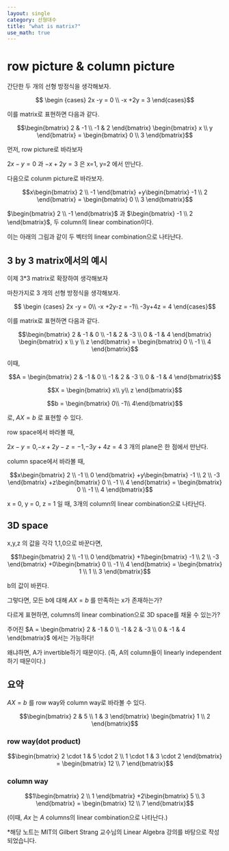 ```yaml
---
layout: single
category: 선형대수
title: "what is matrix?"
use_math: true
---
```

# row picture & column picture

간단한 두 개의 선형 방정식을 생각해보자.

$$ \begin {cases}
2x -y = 0 \\
-x +2y = 3
\end{cases}$$

이를 matrix로 표현하면 다음과 같다.

$$\begin{bmatrix}
2 & -1 \\
-1 & 2
\end{bmatrix} \begin{bmatrix}
x \\
y
\end{bmatrix} = \begin{bmatrix}
0 \\
3
\end{bmatrix}$$

먼저, row picture로 바라보자 

$2x-y=0$ 과 $-x+2y=3$ 은 x=1, y=2 에서 만난다. 



다음으로 colunm picture로 바라보자.

$$x\begin{bmatrix}
2  \\
-1 
\end{bmatrix} +y\begin{bmatrix}
-1 \\
2
\end{bmatrix} = \begin{bmatrix}
0 \\
3
\end{bmatrix}$$

$\begin{bmatrix}
2  \\
-1 
\end{bmatrix}$ 과 $\begin{bmatrix} -1 \\ 2 \end{bmatrix}$, 두 column의 linear combination이다.

이는 아래의 그림과 같이 두 벡터의 linear combination으로 나타난다.

## 3 by 3 matrix에서의 예시

이제 3*3 matrix로 확장하여 생각해보자 

마찬가지로 3 개의 선형 방정식을 생각해보자.

$$ \begin {cases}
2x -y = 0\\
-x +2y-z = -1\\
-3y+4z = 4
\end{cases}$$

이를 matrix로 표현하면 다음과 같다.

$$\begin{bmatrix}
2 & -1 & 0 \\
-1 & 2 & -3 \\
0 & -1 & 4
\end{bmatrix} \begin{bmatrix}
x \\
y \\
z
\end{bmatrix} = \begin{bmatrix}
0 \\
-1 \\
4
\end{bmatrix}$$

이때, 

$$A = \begin{bmatrix}
2 & -1 & 0 \\
-1 & 2 & -3 \\
0 & -1 & 4
\end{bmatrix}$$

$$X = \begin{bmatrix}
x\\
y\\
z
\end{bmatrix}$$

$$b = \begin{bmatrix}
0\\
-1\\
4\end{bmatrix}$$ 

로, $AX = b$ 로 표현할 수 있다.








row space에서 바라볼 때, 

$2x -y = 0$,$-x +2y-z = -1$,$-3y+4z = 4$ 3 개의 plane은 한 점에서 만난다. 

column space에서 바라볼 때,

$$x\begin{bmatrix}
2  \\
-1 \\
0
\end{bmatrix} +y\begin{bmatrix}
-1 \\
2 \\
-3
\end{bmatrix} +z\begin{bmatrix}
0 \\
-1 \\
4
\end{bmatrix} = \begin{bmatrix}
0 \\
-1 \\
4
\end{bmatrix}$$

x = 0, y = 0, z = 1 일 때, 3개의 column의 linear combination으로 나타난다.


## 3D space

x,y,z 의 값을 각각 1,1,0으로 바꾼다면, 

$$1\begin{bmatrix}
2  \\
-1 \\
0
\end{bmatrix} +1\begin{bmatrix}
-1 \\
2 \\
-3
\end{bmatrix} +0\begin{bmatrix}
0 \\
-1 \\
4
\end{bmatrix} = \begin{bmatrix}
1 \\
1 \\
3
\end{bmatrix}$$

b의 값이 바뀐다.

그렇다면, 모든 b에 대해 $AX = b$ 를 만족하는 x가 존재하는가?

다르게 표현하면, columns의 linear combination으로 3D space를 채울 수 있는가?

주어진  $A = \begin{bmatrix}
2 & -1 & 0 \\
-1 & 2 & -3 \\
0 & -1 & 4
\end{bmatrix}$ 에서는 가능하다! 

왜냐하면, A가 invertible하기 때문이다. (즉, A의 column들이 linearly independent하기 때문이다.)
## 요약
$AX =b$ 를 row way와 column way로 바라볼 수 있다.  

$$\begin{bmatrix}
2 & 5 \\
1 & 3
\end{bmatrix} \begin{bmatrix}
1 \\
2
\end{bmatrix}$$

### row way(dot product) 

$$\begin{bmatrix}
2 \cdot 1 & 5 \cdot 2 \\
1 \cdot 1 & 3 \cdot 2
\end{bmatrix} = \begin{bmatrix}
12 \\
7
\end{bmatrix}$$

### column way

$$1\begin{bmatrix}
2  \\
1
\end{bmatrix} +2\begin{bmatrix}
5 \\
3
\end{bmatrix} = \begin{bmatrix}
12 \\
7
\end{bmatrix}$$

(이때, $Ax$ 는 $A$ columns의  linear combination으로 나타난다.)

*해당 노트는 MIT의 Gilbert Strang 교수님의 Linear Algebra 강의를 바탕으로 작성되었습니다.
